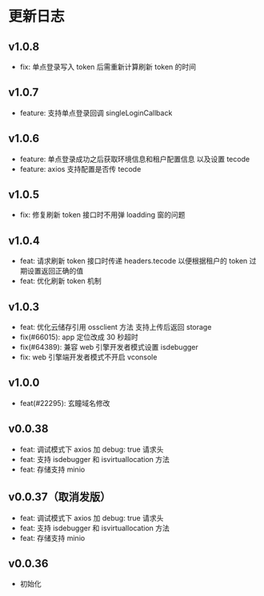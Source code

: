 # 更新日志

## v1.0.8

- fix: 单点登录写入 token 后需重新计算刷新 token 的时间

## v1.0.7

- feature: 支持单点登录回调 singleLoginCallback

## v1.0.6

- feature: 单点登录成功之后获取环境信息和租户配置信息 以及设置 tecode
- feature: axios 支持配置是否传 tecode

## v1.0.5

- fix: 修复刷新 token 接口时不用弹 loadding 窗的问题

## v1.0.4

- feat: 请求刷新 token 接口时传递 headers.tecode 以便根据租户的 token 过期设置返回正确的值
- feat: 优化刷新 token 机制

## v1.0.3

- feat: 优化云储存引用 ossclient 方法 支持上传后返回 storage
- fix(#66015): app 定位改成 30 秒超时
- fix(#64389): 兼容 web 引擎开发者模式设置 isdebugger
- fix: web 引擎端开发者模式不开启 vconsole

## v1.0.0

- feat(#22295): 玄瞳域名修改

## v0.0.38

- feat: 调试模式下 axios 加 debug: true 请求头
- feat: 支持 isdebugger 和 isvirtuallocation 方法
- feat: 存储支持 minio

## v0.0.37（取消发版）

- feat: 调试模式下 axios 加 debug: true 请求头
- feat: 支持 isdebugger 和 isvirtuallocation 方法
- feat: 存储支持 minio

## v0.0.36

- 初始化
